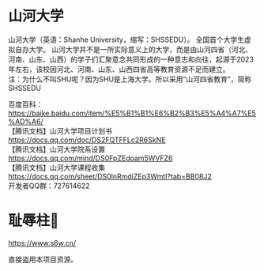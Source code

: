 # 山河大学
山河大学（英语：Shanhe University，缩写：SHSSEDU）。 全国首个大学生虚拟自办大学。 山河大学并不是一所实际意义上的大学，而是由山河四省（河北、河南、山东、山西）的学子们汇聚意念共同形成的一种意志和向往，起源于2023年左右，该校因河北、河南、山东、山西四省高等教育资源不足而建立。   
注：为什么不叫SHU呢？因为SHU是上海大学。所以采用“山河四省教育”，简称SHSSEDU

百度百科：  
https://baike.baidu.com/item/%E5%B1%B1%E6%B2%B3%E5%A4%A7%E5%AD%A6/  
【腾讯文档】山河大学项目计划书   
https://docs.qq.com/doc/DS2FQTFFLc2R6SkNE  
【腾讯文档】山河大学院系设置    
https://docs.qq.com/mind/DS0FpZEdoam5WVFZ6  
【腾讯文档】山河大学课程收集  
https://docs.qq.com/sheet/DS0lnRmdiZEp3WmtI?tab=BB08J2  
开发者QQ群：727614622
# 耻辱柱🤡

https://www.s6w.cn/

直接盗用本项目资源。
